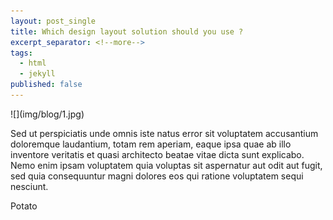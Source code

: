 ```yaml
---
layout: post_single
title: Which design layout solution should you use ?
excerpt_separator: <!--more-->
tags:
  - html
  - jekyll
published: false
---
```

<div class="post-media margBSmall" markdown="1">
![](img/blog/1.jpg)
</div>

Sed ut perspiciatis unde omnis iste natus error sit voluptatem accusantium
doloremque laudantium, totam rem aperiam, eaque ipsa quae ab illo inventore
veritatis et quasi architecto beatae vitae dicta sunt explicabo. Nemo enim ipsam
voluptatem quia voluptas sit aspernatur aut odit aut fugit, sed quia
consequuntur magni dolores eos qui ratione voluptatem sequi nesciunt.

<!--more-->
Potato
